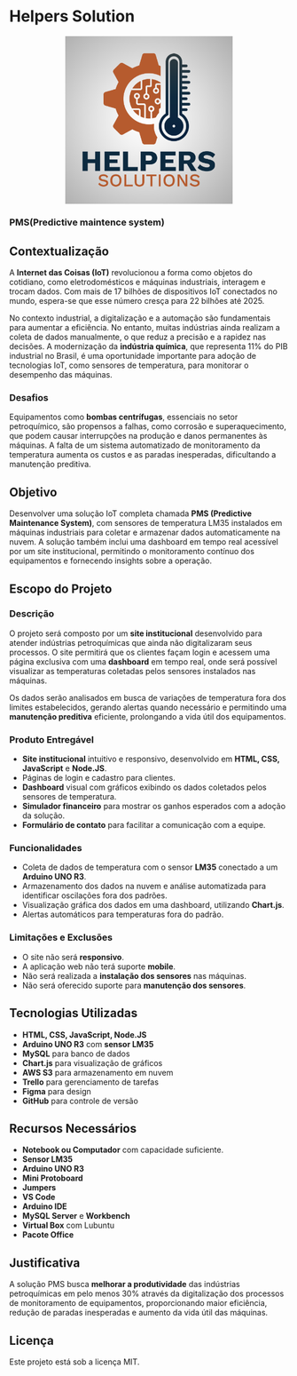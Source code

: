 # Helpers Solution
<div style="display: flex; justify-content: center;">
<img src="assets/logo.png" alt="Descrição da imagem" width="60%"/>
</div>  

### PMS(Predictive maintence system)

## Contextualização

A **Internet das Coisas (IoT)** revolucionou a forma como objetos do cotidiano, como eletrodomésticos e máquinas industriais, interagem e trocam dados. Com mais de 17 bilhões de dispositivos IoT conectados no mundo, espera-se que esse número cresça para 22 bilhões até 2025.

No contexto industrial, a digitalização e a automação são fundamentais para aumentar a eficiência. No entanto, muitas indústrias ainda realizam a coleta de dados manualmente, o que reduz a precisão e a rapidez nas decisões. A modernização da **indústria química**, que representa 11% do PIB industrial no Brasil, é uma oportunidade importante para adoção de tecnologias IoT, como sensores de temperatura, para monitorar o desempenho das máquinas.

### Desafios

Equipamentos como **bombas centrífugas**, essenciais no setor petroquímico, são propensos a falhas, como corrosão e superaquecimento, que podem causar interrupções na produção e danos permanentes às máquinas. A falta de um sistema automatizado de monitoramento da temperatura aumenta os custos e as paradas inesperadas, dificultando a manutenção preditiva.

## Objetivo

Desenvolver uma solução IoT completa chamada **PMS (Predictive Maintenance System)**, com sensores de temperatura LM35 instalados em máquinas industriais para coletar e armazenar dados automaticamente na nuvem. A solução também inclui uma dashboard em tempo real acessível por um site institucional, permitindo o monitoramento contínuo dos equipamentos e fornecendo insights sobre a operação.

## Escopo do Projeto

### Descrição

O projeto será composto por um **site institucional** desenvolvido para atender indústrias petroquímicas que ainda não digitalizaram seus processos. O site permitirá que os clientes façam login e acessem uma página exclusiva com uma **dashboard** em tempo real, onde será possível visualizar as temperaturas coletadas pelos sensores instalados nas máquinas.

Os dados serão analisados em busca de variações de temperatura fora dos limites estabelecidos, gerando alertas quando necessário e permitindo uma **manutenção preditiva** eficiente, prolongando a vida útil dos equipamentos.

### Produto Entregável

- **Site institucional** intuitivo e responsivo, desenvolvido em **HTML, CSS, JavaScript** e **Node.JS**.
- Páginas de login e cadastro para clientes.
- **Dashboard** visual com gráficos exibindo os dados coletados pelos sensores de temperatura.
- **Simulador financeiro** para mostrar os ganhos esperados com a adoção da solução.
- **Formulário de contato** para facilitar a comunicação com a equipe.

### Funcionalidades

- Coleta de dados de temperatura com o sensor **LM35** conectado a um **Arduino UNO R3**.
- Armazenamento dos dados na nuvem e análise automatizada para identificar oscilações fora dos padrões.
- Visualização gráfica dos dados em uma dashboard, utilizando **Chart.js**.
- Alertas automáticos para temperaturas fora do padrão.

### Limitações e Exclusões

- O site não será **responsivo**.
- A aplicação web não terá suporte **mobile**.
- Não será realizada a **instalação dos sensores** nas máquinas.
- Não será oferecido suporte para **manutenção dos sensores**.

## Tecnologias Utilizadas

- **HTML, CSS, JavaScript, Node.JS**
- **Arduino UNO R3** com **sensor LM35**
- **MySQL** para banco de dados
- **Chart.js** para visualização de gráficos
- **AWS S3** para armazenamento em nuvem
- **Trello** para gerenciamento de tarefas
- **Figma** para design
- **GitHub** para controle de versão

## Recursos Necessários

- **Notebook ou Computador** com capacidade suficiente.
- **Sensor LM35**
- **Arduino UNO R3**
- **Mini Protoboard**
- **Jumpers**
- **VS Code**
- **Arduino IDE**
- **MySQL Server** e **Workbench**
- **Virtual Box** com Lubuntu
- **Pacote Office**

## Justificativa

A solução PMS busca **melhorar a produtividade** das indústrias petroquímicas em pelo menos 30% através da digitalização dos processos de monitoramento de equipamentos, proporcionando maior eficiência, redução de paradas inesperadas e aumento da vida útil das máquinas.

## Licença

Este projeto está sob a licença MIT.
